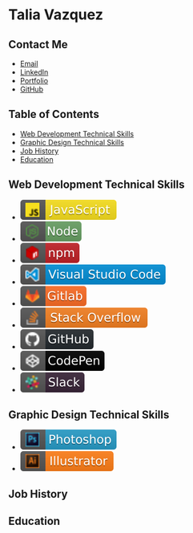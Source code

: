 # Talia Vazquez
## Contact Me
* [Email](mailto:vazqueztalia@outlook.com)
* [LinkedIn](https://www.linkedin.com/in/talia-vazquez-1768461a9)
* [Portfolio](https://taliavazquez.github.io/portfolio/)
* [GitHub](https://github.com/taliavazquez)

## Table of Contents
* [Web Development Technical Skills](#installation)
* [Graphic Design Technical Skills](#installation)
* [Job History](#usage)
* [Education](#credits)

## Web Development Technical Skills
- [![javascript](./src/javascript.svg)](https://aleen42.github.io/badges/src/javascript.svg) 
- [![node](./src/node.svg)](https://aleen42.github.io/badges/src/node.svg) 
- [![npm](./src/npm.svg)](https://aleen42.github.io/badges/src/npm.svg) 
- [![visual_studio_code](./src/visual_studio_code.svg)](https://aleen42.github.io/badges/src/visual_studio_code.svg) 
- [![gitlab](./src/gitlab.svg)](https://aleen42.github.io/badges/src/gitlab.svg) 
- [![stackoverflow](./src/stackoverflow.svg)](https://aleen42.github.io/badges/src/stackoverflow.svg) 
- [![github](./src/github.svg)](https://aleen42.github.io/badges/src/github.svg) 
- [![codepen](./src/codepen.svg)](https://aleen42.github.io/badges/src/codepen.svg) 
- [![slack](./src/slack.svg)](https://aleen42.github.io/badges/src/slack.svg) 
## Graphic Design Technical Skills
- [![photoshop](./src/photoshop.svg)](https://aleen42.github.io/badges/src/photoshop.svg)
- [![illustrator](./src/illustrator.svg)](https://aleen42.github.io/badges/src/illustrator.svg)

## Job History

## Education




